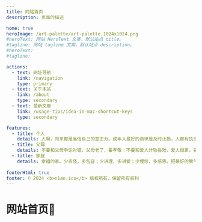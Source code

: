 ```yaml
---
title: 网站首页
description: 页面的描述

home: true
heroImage: /art-palette/art-palette.1024x1024.png
#heroText: 网站 HeroText 文案，默认站点 title。
#tagline: 网站 tagline 文案，默认站点 description。
#heroText: 
#tagline: 

actions:
  - text: 网址导航
    link: /navigation
    type: primary
  - text: 关于本站
    link: /about
    type: secondary
  - text: 最新文章
    link: /usage-tips/idea-in-mac-shortcut-keys
    type: secondary

features:
  - title: 个人
    details: 人啊，向来都是高估自己的意志力。成年人最好的自律是及时止损，人都有执念但不可以执迷不悟。
  - title: 父母
    details: 不要和父母争论对错，父母老了，要孝敬；不要和爱人计较長短，爱人很累，要包容；不要和孩子发泄情绪，孩子还小，要教育！
  - title: 家庭
    details: 幸福的家。少责怪，多包容；少讲理，多讲爱；少埋怨，多感恩。把最好的脾气留给最亲最爱的人！
    
footerHtml: true
footer: © 2024 <b>n1an.ico</b> 版权所有，保留所有权利
---
```


# 网站首页:tada: <Badge type="warning" text="v2" vertical="top" />
